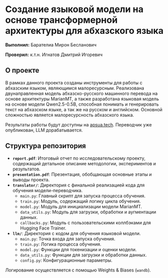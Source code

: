 # Создание языковой модели на основе трансформерной архитектуры для абхазского языка

**Выполнил:**
Барателиа Мирон Бесланович

**Проверил:**
к.т.н. Игнатов Дмитрий Игоревич

## О проекте

В рамках данного проекта созданы инструменты для работы с абхазским языком, являющимся малоресурсным. Реализована двунаправленная модель абхазско-русского машинного перевода на основе архитектуры MarianMT, а также разработана языковая модель на основе модели Qwen2.5-0.5B, способная понимать и генерировать текст на абхазском языке, а так же на русском и английском. Основной сложностью является малоресурсность абхазского языка.

Результаты работы будут доступны на [apsua.tech](https://apsua.tech).
Переводчик уже опубликован, LLM дорабатывается.

## Структура репозитория

*   **`report.pdf`**: Итоговый отчет по исследовательскому проекту, содержащий детальное описание методологии, экспериментов и результатов.
*   **`presentation.pdf`**: Презентация, обобщающая основные этапы и выводы проекта.
*   **`translator/`**: Директория с финальной реализацией кода для обучения модели-переводчика.
    *   `main.py`: Главный скрипт для запуска процесса обучения.
    *   `train.py`: Модуль, содержащий логику цикла обучения.
    *   `model.py`: Модуль для инициализации модели MarianMT.
    *   `data_utils.py`: Модуль для загрузки, обработки и аугментации данных.
    *   `callbacks.py`: Модуль с пользовательскими коллбэками для Hugging Face Trainer.
*   **`llm/`**: Директория с кодом для обучения языковой модели.
    *   `main.py`: Точка входа для запуска обучения.
    *   `train.py`: Логика процесса обучения.
    *   `model.py`: Функции для токенизации и оценки модели.
    *   `data_utils.py`: Функции для загрузки и обработки данных.
    *   `config.py`: Конфигурационные параметры.

Логирование осуществляется с помощью Weights & Biases (`wandb`). 